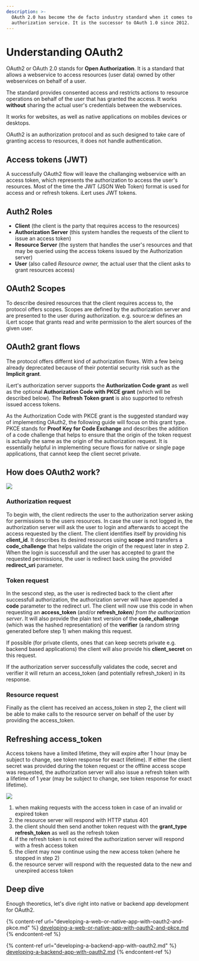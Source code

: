```yaml
---
description: >-
  OAuth 2.0 has become the de facto industry standard when it comes to offering
  authorization service. It is the successor to OAuth 1.0 since 2012.
---
```


# Understanding OAuth2

OAuth2 or OAuth 2.0 stands for **Open Authorization**. It is a standard that allows a webservice to access resources (user data) owned by other webservices on behalf of a user.

The standard provides consented access and restricts actions to resource operations on behalf of the user that has granted the access. It works **without** sharing the actual user's credentials between the webservices.

It works for websites, as well as native applications on mobiles devices or desktops.

OAuth2 is an authorization protocol and as such designed to take care of granting access to resources, it does not handle authentication.

## Access tokens (JWT)

A successfully OAuth2 flow will leave the challanging webservice with an access token, which represents the authorization to access the user's resources. Most of the time the JWT (JSON Web Token) format is used for access and or refresh tokens. iLert uses JWT tokens.

## Auth2 Roles

* **Client** (the client is the party that requires access to the resources)
* **Authorization Server** (this system handles the requests of the client to issue an access token)
* **Resource Server** (the system that handles the user's resources and that may be queried using the access tokens issued by the Authorization server)
* **User** (also called _Resource owner,_ the actual user that the client asks to grant resources access)

## OAuth2 Scopes

To describe desired resources that the client requires access to, the protocol offers scopes. Scopes are defined by the authorization server and are presented to the user during authorization. e.g. source:w defines an iLert scope that grants read and write permission to the alert sources of the given user.

## OAuth2 grant flows

The protocol offers differnt kind of authorization flows. With a few being already deprecated because of their potential security risk such as the **Implicit grant**.

iLert's authorization server supports the **Authorization Code grant** as well as the optional **Authorization Code with PKCE grant** (which will be described below). The **Refresh Token grant** is also supported to refresh issued access tokens.

As the Authorization Code with PKCE grant is the suggested standard way of implementing OAuth2, the following guide will focus on this grant type. PKCE stands for **Proof Key for Code Exchange** and describes the addition of a code challenge that helps to ensure that the origin of the token request is actually the same as the origin of the authorization request. It is essentially helpful in implementing secure flows for native or single page applications, that cannot keep the client secret private.

## How does OAuth2 work?



![](../../.gitbook/assets/iLert\_oauth2\_pkce.png)

### Authorization request

To begin with, the client redirects the user to the authorization server asking for permissions to the users resources. In case the user is not logged in, the authorization server will ask the user to login and afterwards to accept the access requested by the client. The client identifies itself by providing his **client\_id**. It describes its desired resources using **scope** and transfers a **code\_challenge** that helps validate the origin of the request later in step 2. When the login is successfull and the user has accepted to grant the requested permissions, the user is redirect back using the provided **redirect\_uri** parameter.

### Token request

In the sescond step, as the user is redirected back to the client after successfull authorization, the authorization server will have appended a **code** parameter to the redirect url. The client will now use this code in when requesting an **access\_token** (and/or **refresh\_**_**token**) from the authorization server_. It will also provide the plain text version of the **code\_challenge** (which was the hashed representation) of the **verifier** (a random string generated before step 1) when making this request.

If possible (for private clients, ones that can keep secrets private e.g. backend based applications) the client will also provide his **client\_secret** on this request.

If the authorization server successfully validates the code, secret and verifier it will return an access\_token (and potentially refresh\_token) in its response.

### Resource request

Finally as the client has received an access\_token in step 2, the client will be able to make calls to the resource server on behalf of the user by providing the access\_token.

## Refreshing access\_token

Access tokens have a limited lifetime, they will expire after 1 hour (may be subject to change, see token response for exact lifetime). If either the client secret was provided during the token request or the offline access scope was requested, the authorization server will also issue a refresh token with a lifetime of 1 year (may be subject to change, see token response for exact lifetime).

![](../../.gitbook/assets/oauth2\_refresh\_flow.png)

1. when making requests with the access token in case of an invalid or expired token
2. the resource server will respond with HTTP status 401
3. the client should then send another token request with the **grant\_type** **refresh\_token** as well as the refresh token
4. if the refresh token is not exired the authorization server will respond with a fresh access token
5. the client may now continue using the new access token (where he stopped in step 2)
6. the resource server will respond with the requested data to the new and unexpired access token

## Deep dive

Enough theoretics, let's dive right into native or backend app development for OAuth2.

{% content-ref url="developing-a-web-or-native-app-with-oauth2-and-pkce.md" %}
[developing-a-web-or-native-app-with-oauth2-and-pkce.md](developing-a-web-or-native-app-with-oauth2-and-pkce.md)
{% endcontent-ref %}

{% content-ref url="developing-a-backend-app-with-oauth2.md" %}
[developing-a-backend-app-with-oauth2.md](developing-a-backend-app-with-oauth2.md)
{% endcontent-ref %}
